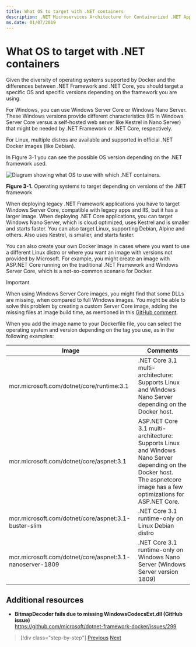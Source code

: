 ```yaml
---
title: What OS to target with .NET containers
description: .NET Microservices Architecture for Containerized .NET Applications | What OS to target with .NET containers
ms.date: 01/07/2019
---
```


# What OS to target with .NET containers

Given the diversity of operating systems supported by Docker and the differences between .NET Framework and .NET Core, you should target a specific OS and specific versions depending on the framework you are using.

For Windows, you can use Windows Server Core or Windows Nano Server. These Windows versions provide different characteristics (IIS in Windows Server Core versus a self-hosted web server like Kestrel in Nano Server) that might be needed by .NET Framework or .NET Core, respectively.

For Linux, multiple distros are available and supported in official .NET Docker images (like Debian).

In Figure 3-1 you can see the possible OS version depending on the .NET framework used.

![Diagram showing what OS to use with which .NET containers.](./media/net-container-os-targets/targeting-operating-systems.png)

**Figure 3-1.** Operating systems to target depending on versions of the .NET framework

When deploying legacy .NET Framework applications you have to target Windows Server Core, compatible with legacy apps and IIS, but it has a larger image. When deploying .NET Core applications, you can target Windows Nano Server, which is cloud optimized, uses Kestrel and is smaller and starts faster. You can also target Linux, supporting Debian, Alpine and others. Also uses Kestrel, is smaller, and starts faster.

You can also create your own Docker image in cases where you want to use a different Linux distro or where you want an image with versions not provided by Microsoft. For example, you might create an image with ASP.NET Core running on the traditional .NET Framework and Windows Server Core, which is a not-so-common scenario for Docker.

> [!IMPORTANT]
> When using Windows Server Core images, you might find that some DLLs are missing, when compared to full Windows images. You might be able to solve this problem by creating a custom Server Core image, adding the missing files at image build time, as mentioned in this [GitHub comment](https://github.com/microsoft/dotnet-framework-docker/issues/299#issuecomment-511537448).

When you add the image name to your Dockerfile file, you can select the operating system and version depending on the tag you use, as in the following examples:

| Image | Comments |
|-------|----------|
| mcr.microsoft.com/dotnet/core/runtime:3.1 | .NET Core 3.1 multi-architecture: Supports Linux and Windows Nano Server depending on the Docker host. |
| mcr.microsoft.com/dotnet/core/aspnet:3.1 | ASP.NET Core 3.1 multi-architecture: Supports Linux and Windows Nano Server depending on the Docker host. <br/> The aspnetcore image has a few optimizations for ASP.NET Core. |
| mcr.microsoft.com/dotnet/core/aspnet:3.1-buster-slim | .NET Core 3.1 runtime-only on Linux Debian distro |
| mcr.microsoft.com/dotnet/core/aspnet:3.1-nanoserver-1809 | .NET Core 3.1 runtime-only on Windows Nano Server (Windows Server version 1809) |

## Additional resources

- **BitmapDecoder fails due to missing WindowsCodecsExt.dll (GitHub issue)**  
  <https://github.com/microsoft/dotnet-framework-docker/issues/299>

> [!div class="step-by-step"]
> [Previous](container-framework-choice-factors.md)
> [Next](official-net-docker-images.md)
